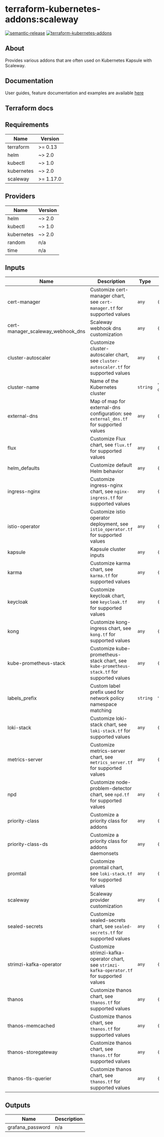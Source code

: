 # terraform-kubernetes-addons:scaleway

[![semantic-release](https://img.shields.io/badge/%20%20%F0%9F%93%A6%F0%9F%9A%80-semantic--release-e10079.svg)](https://github.com/semantic-release/terraform-kubernetes-addons)
[![terraform-kubernetes-addons](https://github.com/particuleio/terraform-kubernetes-addons/workflows/terraform-kubernetes-addons/badge.svg)](https://github.com/particuleio/terraform-kubernetes-addons/actions?query=workflow%3Aterraform-kubernetes-addons)

## About

Provides various addons that are often used on Kubernetes Kapsule with
Scaleway.

## Documentation

User guides, feature documentation and examples are available [here](https://github.com/particuleio/tkap/)

## Terraform docs

## Requirements

| Name | Version |
|------|---------|
| terraform | >= 0.13 |
| helm | ~> 2.0 |
| kubectl | ~> 1.0 |
| kubernetes | ~> 2.0 |
| scaleway | >= 1.17.0 |

## Providers

| Name | Version |
|------|---------|
| helm | ~> 2.0 |
| kubectl | ~> 1.0 |
| kubernetes | ~> 2.0 |
| random | n/a |
| time | n/a |

## Inputs

| Name | Description | Type | Default | Required |
|------|-------------|------|---------|:--------:|
| cert-manager | Customize cert-manager chart, see `cert-manager.tf` for supported values | `any` | `{}` | no |
| cert-manager\_scaleway\_webhook\_dns | Scaleway webhook dns customization | `any` | `{}` | no |
| cluster-autoscaler | Customize cluster-autoscaler chart, see `cluster-autoscaler.tf` for supported values | `any` | `{}` | no |
| cluster-name | Name of the Kubernetes cluster | `string` | `"sample-cluster"` | no |
| external-dns | Map of map for external-dns configuration: see `external_dns.tf` for supported values | `any` | `{}` | no |
| flux | Customize Flux chart, see `flux.tf` for supported values | `any` | `{}` | no |
| helm\_defaults | Customize default Helm behavior | `any` | `{}` | no |
| ingress-nginx | Customize ingress-nginx chart, see `nginx-ingress.tf` for supported values | `any` | `{}` | no |
| istio-operator | Customize istio operator deployment, see `istio_operator.tf` for supported values | `any` | `{}` | no |
| kapsule | Kapsule cluster inputs | `any` | `{}` | no |
| karma | Customize karma chart, see `karma.tf` for supported values | `any` | `{}` | no |
| keycloak | Customize keycloak chart, see `keycloak.tf` for supported values | `any` | `{}` | no |
| kong | Customize kong-ingress chart, see `kong.tf` for supported values | `any` | `{}` | no |
| kube-prometheus-stack | Customize kube-prometheus-stack chart, see `kube-prometheus-stack.tf` for supported values | `any` | `{}` | no |
| labels\_prefix | Custom label prefix used for network policy namespace matching | `string` | `"particule.io"` | no |
| loki-stack | Customize loki-stack chart, see `loki-stack.tf` for supported values | `any` | `{}` | no |
| metrics-server | Customize metrics-server chart, see `metrics_server.tf` for supported values | `any` | `{}` | no |
| npd | Customize node-problem-detector chart, see `npd.tf` for supported values | `any` | `{}` | no |
| priority-class | Customize a priority class for addons | `any` | `{}` | no |
| priority-class-ds | Customize a priority class for addons daemonsets | `any` | `{}` | no |
| promtail | Customize promtail chart, see `loki-stack.tf` for supported values | `any` | `{}` | no |
| scaleway | Scaleway provider customization | `any` | `{}` | no |
| sealed-secrets | Customize sealed-secrets chart, see `sealed-secrets.tf` for supported values | `any` | `{}` | no |
| strimzi-kafka-operator | Customize strimzi-kafka-operator chart, see `strimzi-kafka-operator.tf` for supported values | `any` | `{}` | no |
| thanos | Customize thanos chart, see `thanos.tf` for supported values | `any` | `{}` | no |
| thanos-memcached | Customize thanos chart, see `thanos.tf` for supported values | `any` | `{}` | no |
| thanos-storegateway | Customize thanos chart, see `thanos.tf` for supported values | `any` | `{}` | no |
| thanos-tls-querier | Customize thanos chart, see `thanos.tf` for supported values | `any` | `{}` | no |

## Outputs

| Name | Description |
|------|-------------|
| grafana\_password | n/a |

